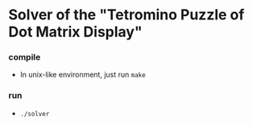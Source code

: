 # Solver of the "Tetromino Puzzle of Dot Matrix Display"

### compile

* In unix-like environment, just run `make`

### run

* `./solver`
